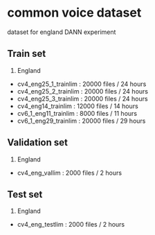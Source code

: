 # common voice dataset
dataset for england DANN experiment

## Train set
1. England  
- cv4_eng25_1_trainlim : 20000 files / 24 hours  
- cv4_eng25_2_trainlim : 20000 files / 24 hours  
- cv4_eng25_3_trainlim : 20000 files / 24 hours  
- cv4_eng14_trainlim : 12000 files / 14 hours  
- cv6_1_eng11_trainlim : 8000 files / 11 hours     
- cv6_1_eng29_trainlim : 20000 files / 29 hours     

## Validation set
1. England  
- cv4_eng_vallim : 2000 files / 2 hours  

## Test set
1. England  
- cv4_eng_testlim : 2000 files / 2 hours  